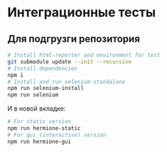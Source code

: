 # Интеграционные тесты
## Для подгрузги репозитория
```sh
# Install html-reporter and environment for test
git submodule update --init --recursive
# Install dependencies
npm i
# Install and run selenium-standalone
npm run selenium-install
npm run selenium
```
И в новой вкладке:
```sh
# For static version
npm run hermione-static
# For gui (interactive) version
npm run hermione-gui
```
